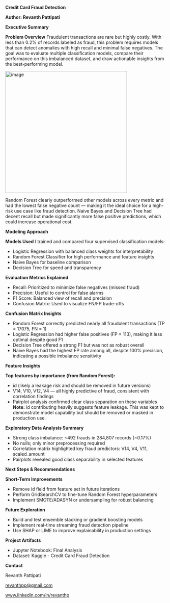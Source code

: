 **Credit Card Fraud Detection**

**Author: Revanth Pattipati**


**Executive Summary**

**Problem Overview**
Fraudulent transactions are rare but highly costly. With less than 0.2% of records labeled as fraud, this problem requires models that can detect anomalies with high recall and minimal false negatives. The goal was to evaluate multiple classification models, compare their performance on this imbalanced dataset, and draw actionable insights from the best-performing model.

<img width="382" alt="image" src="https://github.com/user-attachments/assets/39746b35-6ad4-4be0-a74e-6a507df8d13c" />

Random Forest clearly outperformed other models across every metric and had the lowest false negative count — making it the ideal choice for a high-risk use case like fraud detection.
Naive Bayes and Decision Tree had decent recall but made significantly more false positive predictions, which could increase operational cost.

**Modeling Approach**

**Models Used**
I trained and compared four supervised classification models:
- Logistic Regression with balanced class weights for interpretability
- Random Forest Classifier for high performance and feature insights
- Naive Bayes for baseline comparison
- Decision Tree for speed and transparency

**Evaluation Metrics Explained**
- Recall: Prioritized to minimize false negatives (missed fraud)
- Precision: Useful to control for false alarms
- F1 Score: Balanced view of recall and precision
- Confusion Matrix: Used to visualize FN/FP trade-offs


**Confusion Matrix Insights**
- Random Forest correctly predicted nearly all fraudulent transactions (TP = 17075, FN = 1)
- Logistic Regression had higher false positives (FP = 113), making it less optimal despite good F1
- Decision Tree offered a strong F1 but was not as robust overall
- Naive Bayes had the highest FP rate among all, despite 100% precision, indicating a possible imbalance sensitivity
  
**Feature Insights**
  
**Top features by importance (from Random Forest):**
- id (likely a leakage risk and should be removed in future versions)
- V14, V10, V12, V4 — all highly predictive of fraud, consistent with correlation findings
- Pairplot analysis confirmed clear class separation on these variables
**Note:** id contributing heavily suggests feature leakage. This was kept to demonstrate model capability but should be removed or masked in production use.

**Exploratory Data Analysis Summary**
- Strong class imbalance: ~492 frauds in 284,807 records (~0.17%)
- No nulls; only minor preprocessing required
- Correlation matrix highlighted key fraud predictors: V14, V4, V11, scaled_amount
- Pairplots revealed good class separability in selected features

**Next Steps & Recommendations**

**Short-Term Improvements**
- Remove id field from feature set in future iterations
- Perform GridSearchCV to fine-tune Random Forest hyperparameters
- Implement SMOTE/ADASYN or undersampling for robust balancing

**Future Exploration**
- Build and test ensemble stacking or gradient boosting models
- Implement real-time streaming fraud detection pipeline
- Use SHAP or LIME to improve explainability in production settings

**Project Artifacts**
- Jupyter Notebook: Final Analysis
- Dataset: Kaggle - Credit Card Fraud Detection

**Contact**

Revanth Pattipati

revanthpp@gmail.com

www.linkedin.com/in/revanthp

